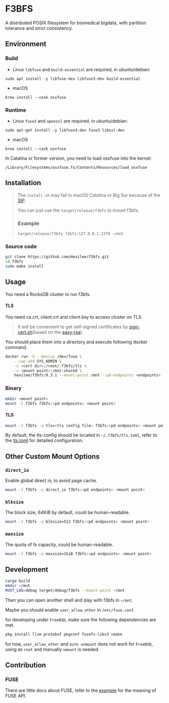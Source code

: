 # F3BFS

A distributed POSIX filesystem for biomedical bigdata, with partition tolerance and strict consistency.

## Environment

### Build 

- Linux
`libfuse` and `build-essential` are required, in ubuntu/debian:

```
sudo apt install -y libfuse-dev libfuse3-dev build-essential
```

- macOS
```
brew install --cask osxfuse
```

### Runtime
- Linux
`fuse3` and `openssl` are required, in ubuntu/debian:

```
sudo apt-get install -y libfuse3-dev fuse3 libssl-dev
```

- macOS

```
brew install --cask osxfuse
```

In Catalina or former version, you need to load osxfuse into the kernel:

```
/Library/Filesystems/osxfuse.fs/Contents/Resources/load_osxfuse
```

## Installation

> The `install.sh` may fail in macOS Catalina or Big Sur because of the 
> [SIP](https://developer.apple.com/documentation/security/disabling_and_enabling_system_integrity_protection). 
> 
> You can just use the `target/release/f3bfs` to mount f3bfs.
> ### Example
> ```
> target/release/f3bfs f3bfs:127.0.0.1:2379 ~/mnt
> ```

### Source code

```bash
git clone https://github.com/Hexilee/f3bfs.git
cd f3bfs
sudo make install
```

## Usage
You need a RocksDB cluster to run f3bfs.

#### TLS
You need ca.crt, client.crt and client.key to access cluster on TLS. 

> It will be convenient to get self-signed certificates by [sign-cert.sh](sign-cert.sh)(based on the [easy-rsa](https://github.com/OpenVPN/easy-rsa)).

You should place them into a directory <cert dir> and execute following docker command.

```bash
docker run -d --device /dev/fuse \
    --cap-add SYS_ADMIN \
    -v <cert dir>:/root/.f3bfs/tls \
    -v <mount point>:/mnt:shared \
    hexilee/f3bfs:0.3.1 --mount-point /mnt --pd-endpoints <endpoints>
```

### Binary

```bash
mkdir <mount point>
mount -t f3bfs f3bfs:<pd endpoints> <mount point>
```

#### TLS

```bash
mount -t f3bfs -o tls=<tls config file> f3bfs:<pd endpoints> <mount point>
```

By default, the tls-config should be located in `~/.f3bfs/tls.toml`, refer to the [tls.toml](config-examples/tls.toml) for detailed configuration.

## Other Custom Mount Options

### `direct_io`

Enable global direct io, to avoid page cache.

```bash
mount -t f3bfs -o direct_io f3bfs:<pd endpoints> <mount point>
```
### `blksize`

The block size, 64KiB by default, could be human-readable.

```bash
mount -t f3bfs -o blksize=512 f3bfs:<pd endpoints> <mount point>
```

### `maxsize`

The quota of fs capacity, could be human-readable.

```bash
mount -t f3bfs -o maxsize=1GiB f3bfs:<pd endpoints> <mount point>
```

## Development

```bash
cargo build
mkdir ~/mnt
RUST_LOG=debug target/debug/f3bfs --mount-point ~/mnt
```

Then you can open another shell and play with f3bfs in `~/mnt`.

Maybe you should enable `user_allow_other` in `/etc/fuse.conf`.

for developing under `FreeBSD`, make sure the following dependencies are met.

```bash
pkg install llvm protobuf pkgconf fusefs-libs3 cmake
```

for now, `user_allow_other` and `auto unmount` does not work for `FreeBSD`, using as `root` and manually `umount` is needed.

## Contribution

### FUSE
There are little docs about FUSE, refer to the [example](https://github.com/cberner/fuser/blob/master/examples/simple.rs) for the meaning of FUSE API.
